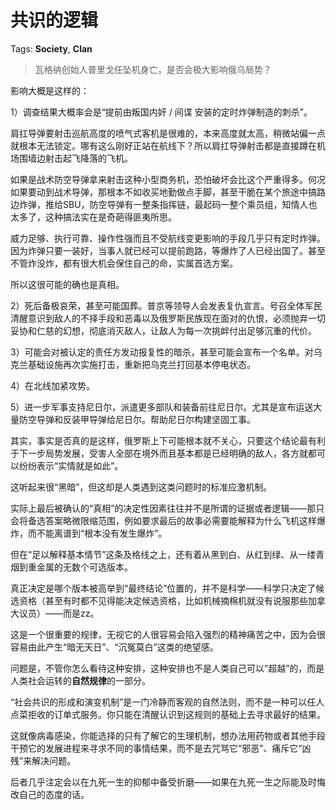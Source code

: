 # 共识的逻辑

Tags: **Society**, **Clan**

> 瓦格纳创始人普里戈任坠机身亡，是否会极大影响俄乌局势？



影响大概是这样的：

1）调查结果大概率会是“提前由叛国内奸 / 间谍 安装的定时炸弹制造的刺杀”。

肩扛导弹要射击巡航高度的喷气式客机是很难的，本来高度就太高，稍微站偏一点就根本无法锁定。哪有这么刚好正站在航线下？所以肩扛导弹射击都是直接蹲在机场围墙边射击起飞降落的飞机。

如果是战术防空导弹拿来射击这种小型商务机，恐怕破坏会比这个严重得多。何况如果要动到战术导弹，那根本不如收买地勤做点手脚，甚至干脆在某个旅途中搞路边炸弹，推给SBU，防空导弹有一整条指挥链，最起码一整个乘员组，知情人也太多了，这种搞法实在是奇葩得匪夷所思。

威力足够、执行可靠、操作性强而且不受航线变更影响的手段几乎只有定时炸弹。因为炸弹只要一装好，当事人就已经可以提前跑路，等爆炸了人已经出国了。甚至不管炸没炸，都有很大机会保住自己的命，实属首选方案。

所以这很可能的确也是真相。

  


2）死后备极哀荣，甚至可能国葬。普京等领导人会发表复仇宣言。号召全体军民清醒意识到敌人的不择手段和恶毒以及俄罗斯民族现在面对的仇恨，必须抛弃一切妥协和仁慈的幻想，彻底消灭敌人，让敌人为每一次挑衅付出足够沉重的代价。

3）可能会对被认定的责任方发动报复性的暗杀，甚至可能会宣布一个名单。对乌克兰基础设施再次实施打击，重新把乌克兰打回基本停电状态。

4）在北线加紧攻势。

5）进一步军事支持尼日尔，派遣更多部队和装备前往尼日尔。尤其是宣布运送大量防空导弹和反装甲导弹给尼日尔。帮助尼日尔构建坚固工事。

其实，事实是否真的是这样，俄罗斯上下可能根本就不关心，只要这个结论最有利于下一步局势发展，受害人全部在境外而且基本都是已经明确的敌人，各方就都可以纷纷表示“实情就是如此”。

这听起来很“黑暗”，但这却是人类遇到这类问题时的标准应激机制。

实际上最后被确认的“真相”的决定性因素往往并不是所谓的证据或者逻辑——那只会将备选答案略微限缩范围，例如要求最后的故事必需要能解释为什么飞机这样爆炸，而不能离谱到“根本没有发生爆炸”。

但在“足以解释基本情节”这条及格线之上，还有着从黑到白、从红到绿、从一缕青烟到重金属的无数个可选版本。

真正决定是哪个版本被高举到“最终结论”位置的，并不是科学——科学只决定了候选资格（甚至有时都不见得能决定候选资格，比如机械摘棉机就没有说服那些加拿大议员）——而是zz。

这是一个很重要的规律，无视它的人很容易会陷入强烈的精神痛苦之中，因为会很容易由此产生“暗无天日”、“沉冤莫白”这类的绝望感。

问题是，不管你怎么看待这种安排，这种安排也不是人类自己可以“超越”的，而是人类社会运转的**自然规律**的一部分。

“社会共识的形成和演变机制”是一门冷静而客观的自然法则，而不是一种可以任人点菜拒收的订单式服务。你只能在清醒认识到这规则的基础上去寻求最好的结果。

这就像病毒感染，你能选择的只有了解它的生理机制，想办法用药物或者其他手段干预它的发展进程来寻求不同的事情结果，而不是去咒骂它“邪恶”、痛斥它“凶残”来解决问题。

后者几乎注定会以在九死一生的抑郁中备受折磨——如果在九死一生之际能及时悔改自己的态度的话。



